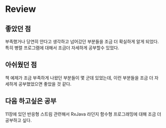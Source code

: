 # Review

## **좋았던 점**
부족했거나 당연히 안다고 생각하고 넘어갔던 부분들을 조금 더 확실하게 알게 되었다.
특히 병렬 프로그램에 대해서 조금더 자세하게 공부할수 있었다.

## **아쉬웠던 점**
책 예제가 조금 부족하게 나왔던 부분들이 몇 군데 있었는데, 이런 부분들을 조금 더 자세하게 공부했었으면 좋았을 것 같다.

## **다음 하고싶은 공부**
11장에 있던 반응형 스트림 관련해서 RxJava 라던지 함수형 프로그래밍에 대해 조금 더 공부하고 싶다.

